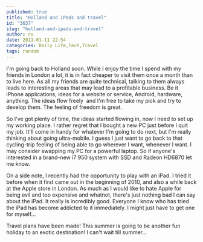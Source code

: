 ```yaml
---
published: true
title: "Holland and iPads and travel"
id: "3637"
slug: "holland-and-ipads-and-travel"
author: rv
date: 2011-01-11 22:54
categories: Daily Life,Tech,Travel
tags: random
---
```

I'm going back to Holland soon. While I enjoy the time I spend with my friends in London a lot, it is in fact cheaper to visit them once a month than to live here. As all my friends are quite technical, talking to them always leads to interesting areas that may lead to a profitable business. Be it iPhone applications, ideas for a website or service, Android, hardware, anything. The ideas flow freely  and I'm free to take my pick and try to develop them. The feeling of freedom is great.

So I've got plenty of time, the ideas started flowing in, now I need to set up my working place. I rather regret that I bought a new PC just before I quit my job. It'll come in handy for whatever I'm going to do next, but I'm really thinking about going ultra-mobile. I guess I just want to go back to that cycling-trip feeling of being able to go wherever I want, whenever I want. I may consider swapping my PC for a powerful laptop. So if anyone's interested in a brand-new i7 950 system with SSD and Radeon HD6870 let me know.

On a side note, I recently had the opportunity to play with an iPad. I tried it before when it first came out in the beginning of 2010, and also a while back at the Apple store in London. As much as I would like to hate Apple for being evil and too expensive and whatnot, there's just nothing bad I can say about the iPad. It really is incredibly good. Everyone I know who has tried the iPad has become addicted to it immediately. I might just have to get one for myself...

Travel plans have been made! This summer is going to be another fun holiday to an exotic destination! I can't wait till summer...